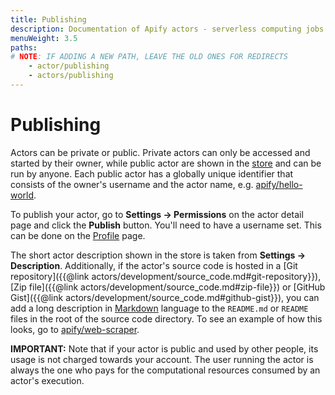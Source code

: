 ```yaml
---
title: Publishing
description: Documentation of Apify actors - serverless computing jobs that enable execution of long-running web scraping and automation tasks in the cloud.
menuWeight: 3.5
paths:
# NOTE: IF ADDING A NEW PATH, LEAVE THE OLD ONES FOR REDIRECTS
    - actor/publishing
    - actors/publishing
---
```


# [](#publishing)Publishing

Actors can be private or public. Private actors can only be accessed and started by their owner, while public actor are shown in the [store](https://apify.com/store) and can be run by anyone. Each public actor has a globally unique identifier that consists of the owner's username and the actor name, e.g. [apify/hello-world](https://apify.com/apify/hello-world).

To publish your actor, go to **Settings → Permissions** on the actor detail page and click the **Publish** button. You'll need to have a username set. This can be done on the [Profile](https://my.apify.com/account#/profile) page.

The short actor description shown in the store is taken from **Settings → Description**. Additionally, if the actor's source code is hosted in a [Git repository]({{@link actors/development/source_code.md#git-repository}}), [Zip file]({{@link actors/development/source_code.md#zip-file}}) or [GitHub Gist]({{@link actors/development/source_code.md#github-gist}}), you can add a long description in [Markdown](https://github.com/adam-p/markdown-here/wiki/Markdown-Cheatsheet) language to the `README.md` or `README` files in the root of the source code directory. To see an example of how this looks, go to [apify/web-scraper](https://apify.com/apify/web-scraper).

**IMPORTANT:** Note that if your actor is public and used by other people, its usage is not charged towards your account. The user running the actor is always the one who pays for the computational resources consumed by an actor's execution.

